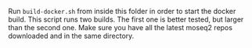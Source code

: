 Run `build-docker.sh` from inside this folder in order to start the docker build. This script runs two builds. The first one is better tested, but larger than the second one. Make sure you have all the latest  moseq2 repos downloaded and in the same directory.
